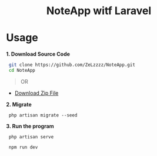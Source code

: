 <div align="center">
<h1>NoteApp witf Laravel</h1>
</div>

# Usage

**1. Download Source Code**

```bash
 git clone https://github.com/ZeLzzzz/NoteApp.git
 cd NoteApp
```

> OR

- [Download Zip File](https://github.com/ZeLzzzz/NoteApp/archive/refs/heads/main.zip)

**2. Migrate**

```artisan migrate
 php artisan migrate --seed
```

**3. Run the program**

```artisan serve
 php artisan serve
```
```npm run dev
 npm run dev
```
